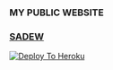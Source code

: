 ### MY PUBLIC WEBSITE 

### [SADEW](https://imTheekshana126.github.io/)
[![Deploy To Heroku](https://www.herokucdn.com/deploy/button.svg)](https://dashboard.heroku.com/new?template=https%3A%2F%2Fgithub.com%2FImTheekshana126%2FTheekshana.github.io)
